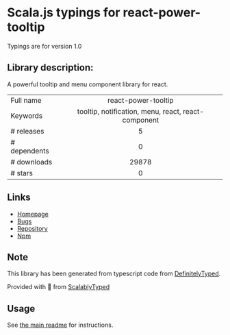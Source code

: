
# Scala.js typings for react-power-tooltip

Typings are for version 1.0

## Library description:
A powerful tooltip and menu component library for react.

|                    |                 |
| ------------------ | :-------------: |
| Full name          | react-power-tooltip |
| Keywords           | tooltip, notification, menu, react, react-component |
| # releases         | 5 |
| # dependents       | 0 |
| # downloads        | 29878 |
| # stars            | 0 |

## Links
- [Homepage](https://justinrhodes1.github.io/react-power-tooltip/)
- [Bugs](https://github.com/justinrhodes1/react-power-tooltip/issues)
- [Repository](https://github.com/justinrhodes1/react-power-tooltip)
- [Npm](https://www.npmjs.com/package/react-power-tooltip)
    


## Note
This library has been generated from typescript code from [DefinitelyTyped](https://definitelytyped.org).

Provided with :purple_heart: from [ScalablyTyped](https://github.com/oyvindberg/ScalablyTyped)

## Usage
See [the main readme](../../readme.md) for instructions.


